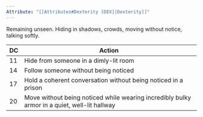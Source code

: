 ```yaml
---
Attribute: "[[Attributes#Dexterity [DEX]|Dexterity]]"
---
```

Remaining unseen. Hiding in shadows, crowds, moving without notice, talking softly.

|**DC**|**Action**|
|---|---|
|11|Hide from someone in a dimly-lit room|
|14|Follow someone without being noticed|
|17|Hold a coherent conversation without being noticed in a prison|
|20|Move without being noticed while wearing incredibly bulky armor in a quiet, well-lit hallway|